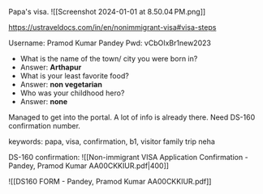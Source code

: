 Papa's visa.
![[Screenshot 2024-01-01 at 8.50.04 PM.png]]

https://ustraveldocs.com/in/en/nonimmigrant-visa#visa-steps

Username: Pramod Kumar Pandey
Pwd: vCbOIxBr1new2023

- What is the name of the town/ city you were born in?
- Answer: **Arthapur**
- What is your least favorite food?
- Answer: **non vegetarian**
- Who was your childhood hero?
- Answer: **none**

Managed to get into the portal. A lot of info is already there. Need DS-160 confirmation number.

keywords: papa, visa, confirmation, b1, visitor family trip neha 

DS-160 confirmation:
![[Non-immigrant VISA Application Confirmation - Pandey, Pramod Kumar AA00CKKIUR.pdf|400]]

![[DS160 FORM - Pandey, Pramod Kumar AA00CKKIUR.pdf]]